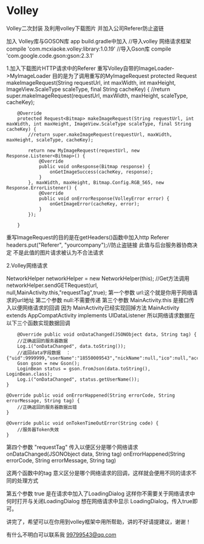 # Volley
Volley二次封装 及利用volley下载图片 并加入公司Referer防止盗链

加入 Volley库与GOSON库
app  build.gradle中加入
  //导入volley 网络请求框架
  compile 'com.mcxiaoke.volley:library:1.0.19'
  //导入Gson库
  compile 'com.google.code.gson:gson:2.3.1'


1.加入下载图片HTTP请求中的Referer
重写Volley自带的ImageLoader->MyImageLoader 目的是为了调用重写的MyImageRequest
protected Request<Bitmap> makeImageRequest(String requestUrl, int maxWidth, int maxHeight, ImageView.ScaleType scaleType, final String cacheKey) {
		//return super.makeImageRequest(requestUrl, maxWidth, maxHeight, scaleType, cacheKey);

		@Override
    	protected Request<Bitmap> makeImageRequest(String requestUrl, int maxWidth, int maxHeight, ImageView.ScaleType scaleType, final String cacheKey) {
    		//return super.makeImageRequest(requestUrl, maxWidth, maxHeight, scaleType, cacheKey);
    
    		return new MyImageRequest(requestUrl, new Response.Listener<Bitmap>() {
    			@Override
    			public void onResponse(Bitmap response) {
    				onGetImageSuccess(cacheKey, response);
    			}
    		}, maxWidth, maxHeight, Bitmap.Config.RGB_565, new Response.ErrorListener() {
    			@Override
    			public void onErrorResponse(VolleyError error) {
    				onGetImageError(cacheKey, error);
    			}
    		});
    
    	}
重写ImageRequest的目的是在getHeaders()函数中加入http Referer
headers.put("Referer", "yourcompany");//防止盗链接 此值与后台服务器协商决定 不是此值的图片请求被认为不合法请求

2.Volley网络请求

NetworkHelper networkHelper = new NetworkHelper(this);
//Get方法调用
networkHelper.sendGETRequest(url, null,MainActivity.this,"requestTag",true);
第一个参数 url:这个就是你用于网络请求的url地址
第二个参数 null:不需要传递
第三个参数 MainActivity.this 是接口传入以便网络请求的回调
因为 MainActivity已经实现回掉方法 MainActivity extends AppCompatActivity implements UIDataListener
所以网络请求数据在以下三个函数实现数据回调


		@Override public void onDataChanged(JSONObject data, String tag) {
		//正确返回的服务器数据
		Log.i("onDataChanged", data.toString());
		//返回data字段数据  ：{"uid":9999999,"userName":"18550009543","nickName":null,"ico":null,"accessToken":"123_test","regMsg":null}
		Gson gson = new Gson();
		LoginBean status = gson.fromJson(data.toString(), LoginBean.class);
		Log.i("onDataChanged", status.getUserName());
	}
	
	@Override public void onErrorHappened(String errorCode, String errorMessage, String tag) {
		//正确返回的服务器数据出错
	}
	
	@Override public void onTokenTimeOutError(String code) {
		//服务器Token失效
	}

第四个参数 "requestTag" 传入以便区分是哪个网络请求
onDataChanged(JSONObject data, String tag)
onErrorHappened(String errorCode, String errorMessage, String tag)

这两个函数中的tag 意义区分是哪个网络请求的回调，这样就会便用不同的请求不同的处理方式

第五个参数 true 是在请求中加入了LoadingDialog 这样你不需要关于网络请求中何时打开与关闭LoadingDialog
想在网络请求中显示 LoadingDialog，传入true即可。


讲完了，希望可以在你用到volley框架中用所帮助，讲的不好请提建议，谢谢！

有什么不明白可以联系我 99799543@qq.com
